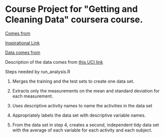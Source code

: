 
# Course Project for "Getting and Cleaning Data" coursera course.

[Comes from](https://github.com/tobybot11/getdata-034-course-project)

[Inspirational Link](http://www.insideactivitytracking.com/data-science-activity-tracking-and-the-battle-for-the-worlds-top-sports-brand/)

[Data comes from](https://d396qusza40orc.cloudfront.net/getdata%2Fprojectfiles%2FUCI%20HAR%20Dataset.zip)

Description of the data comes from 
[this UCI link](http://archive.ics.uci.edu/ml/datasets/Human+Activity+Recognition+Using+Smartphones)

Steps needed by run_analysis.R

1. Merges the training and the test sets to create one data set.

2. Extracts only the measurements on the mean and standard deviation for each measurement. 

3. Uses descriptive activity names to name the activities in the data set

4. Appropriately labels the data set with descriptive variable names. 

5. From the data set in step 4, creates a second, independent tidy data set with the average of each variable for each activity and each subject.

